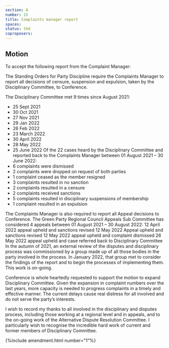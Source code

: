 ```yaml
---
section: A
number: 15
title: Complaints manager report
spaces:
status: tbd
coproposers:
---
```

## Motion
To accept the following report from the Complaint
Manager:

The Standing Orders for Party Discipline require the Complaints Manager to report all decisions of censure, suspension and expulsion, taken by the Disciplinary Committee, to Conference.

The Disciplinary Committee met 9 times since August 2021:
- 25 Sept 2021
- 30 Oct 2021
- 27 Nov 2021
- 29 Jan 2022
- 26 Feb 2022
- 23 March 2022
- 30 April 2022
- 28 May 2022
- 25 June 2022
Of the 22 cases heard by the Disciplinary Committee and reported back to the Complaints Manager between 01 August 2021 – 30 June 2022:
- 6 complaints were dismissed
- 2 complaints were dropped on request of both parties
- 1 complaint ceased as the member resigned
- 3 complaints resulted in no sanction
- 2 complaints resulted in a censure
- 2 complaints received sanctions
- 5 complaints resulted in disciplinary suspensions of membership
- 1 complaint resulted in an expulsion

The Complaints Manager is also required to report all Appeal decisions to Conference. The Green Party Regional Council Appeals Sub Committee has considered 4 appeals between 01 August 2021 – 30 August 2022:
12 April 2022 appeal upheld and sanctions revised
12 May 2022 Appeal upheld and sanctions revised
12 May 2022 appeal upheld and complaint dismissed
26 May 2022 appeal upheld and case referred back to Disciplinary Committee
In the autumn of 2021, an external review of the disputes and disciplinary process was commissioned by a group made up of all those bodies in the party involved in the process. In January 2022, that group met to consider the findings of the report and to begin the processes of implementing them. This work
is on-going.

Conference is whole heartedly requested to support the motion to expand Disciplinary Committee. Given the expansion in complaint numbers over the last years, more capacity is needed to progress complaints in a timely and effective manner. The current delays cause real distress for all involved and do not serve the party’s interests.

I wish to record my thanks to all involved in the disciplinary and disputes process, including those working at a regional level and in appeals, and to the on-going work of the Alternative Dispute Resolution Committee. I particularly wish to recognise the incredible hard work of current and former members of Disciplinary Committee.

{%include amendment.html number="1"%}
